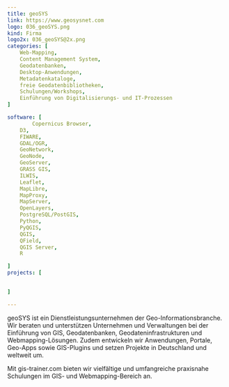 ```yaml
---
title: geoSYS
link: https://www.geosysnet.com
logo: 036_geoSYS.png
kind: Firma
logo2x: 036_geoSYS@2x.png
categories: [
   	Web-Mapping,
	Content Management System,
	Geodatenbanken,
	Desktop-Anwendungen,
	Metadatenkataloge,
	freie Geodatenbibliotheken,
	Schulungen/Workshops,
	Einführung von Digitalisierungs- und IT-Prozessen
]

software: [
    	Copernicus Browser,
	D3,
	FIWARE,
	GDAL/OGR,
	GeoNetwork,
	GeoNode,
	GeoServer,
	GRASS GIS,
	ILWIS, 
	Leaflet,
	MapLibre,
	MapProxy,
	MapServer, 
	OpenLayers,
	PostgreSQL/PostGIS,
	Python,
	PyQGIS,
	QGIS,
	QField,
	QGIS Server,
	R

]
projects: [
    

]

---
```


geoSYS ist ein Dienstleistungsunternehmen der Geo-Informationsbranche. Wir beraten und unterstützen Unternehmen und Verwaltungen bei der Einführung von GIS, Geodatenbanken, Geodateninfrastrukturen und Webmapping-Lösungen. Zudem entwickeln wir Anwendungen, Portale, Geo-Apps sowie GIS-Plugins und setzen Projekte in Deutschland und weltweit um.
 
Mit gis-trainer.com bieten wir vielfältige und umfangreiche praxisnahe Schulungen im GIS- und Webmapping-Bereich an.



